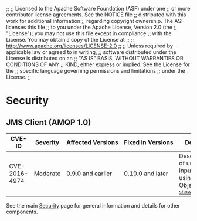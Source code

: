 ;;
;; Licensed to the Apache Software Foundation (ASF) under one
;; or more contributor license agreements.  See the NOTICE file
;; distributed with this work for additional information
;; regarding copyright ownership.  The ASF licenses this file
;; to you under the Apache License, Version 2.0 (the
;; "License"); you may not use this file except in compliance
;; with the License.  You may obtain a copy of the License at
;; 
;;   http://www.apache.org/licenses/LICENSE-2.0
;; 
;; Unless required by applicable law or agreed to in writing,
;; software distributed under the License is distributed on an
;; "AS IS" BASIS, WITHOUT WARRANTIES OR CONDITIONS OF ANY
;; KIND, either express or implied.  See the License for the
;; specific language governing permissions and limitations
;; under the License.
;;

# Security

<section markdown="1">

## JMS Client (AMQP 1.0)

<table>
  <thead>
    <tr>
      <th>CVE-ID</th><th>Severity</th><th>Affected&nbsp;Versions</th><th>Fixed&nbsp;in&nbsp;Versions</th><th>Description</th>
    </tr>
  </thead>
  <tbody>
    <tr>
      <td>CVE-2016-4974</td>
      <td>Moderate</td>
      <td>0.9.0 and earlier</td>
      <td>0.10.0 and later</a></td>
      <td>
        Deserialization of untrusted input while using JMS ObjectMessage. <a id="CVE-2016-4974_details_toggle" href="javascript:_toggleDiv({divId:'CVE-2016-4974_details', controlId:'CVE-2016-4974_details_toggle', showMore:'<small>show more</small>', showLess:'<small>show less</small>'});"><small>show more</small></a>
        <div style="display:none;" id="CVE-2016-4974_details">
            <p>Description: When applications call getObject() on a consumed JMS ObjectMessage they are
            subject to the behaviour of any object deserialization during the process
            of constructing the body to return.  Unless the application has taken outside
            steps to limit the deserialization process, they can't protect against
            input that might try to make undesired use of classes available on the
            application classpath that might be vulnerable to exploitation.
            In order to exploit this vulnerability, an attacker would need
            to be able to inject a suitably crafted AMQP message containing the
            malicious JMS Object Message into the AMQP message network. For this,
            the attacker would require valid authentication credentials and
            suitable authorisation.</p>

            <p> Mitigation: Users using ObjectMessage can upgrade to
            Qpid JMS client 0.10.0 or later, and use the new
            configuration options to whitelist trusted content permitted for
            deserialization. When so configured, attempts to deserialize input
            containing other content will be prevented. Alternatively, users of older
            client releases may utilise other means such as agent-based approaches to help
            govern content permitted for deserialization in their application.</p>

            <p> Credit: This issue was discovered by Matthias Kaiser of Code White (www.code-white.com)</p>

            <p>References: <a href="https://issues.apache.org/jira/browse/QPIDJMS-188">QPIDJMS-188</a></p>
        </div>
      </td>
    </tr>
  </tbody>
</table>

</section>

See the main [Security]({{site_url}}/security.html) page for general information and details for other components.
